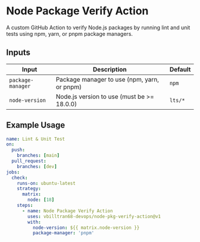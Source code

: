 # Node Package Verify Action

A custom GitHub Action to verify Node.js packages by running lint and unit tests using npm, yarn, or pnpm package managers.

## Inputs

| Input             | Description                                 | Default |
| ----------------- | ------------------------------------------- | ------- |
| `package-manager` | Package manager to use (npm, yarn, or pnpm) | `npm`   |
| `node-version`    | Node.js version to use (must be >= 18.0.0)  | `lts/*` |

## Example Usage

```yml
name: Lint & Unit Test
on:
  push:
    branches: [main]
  pull_request:
    branches: [dev]
jobs:
  check:
    runs-on: ubuntu-latest
    strategy:
      matrix:
        node: [18]
    steps:
      - name: Node Package Verify Action
        uses: vbilltran68-devops/node-pkg-verify-action@v1
        with:
          node-version: ${{ matrix.node-version }}
          package-manager: 'pnpm'
```
